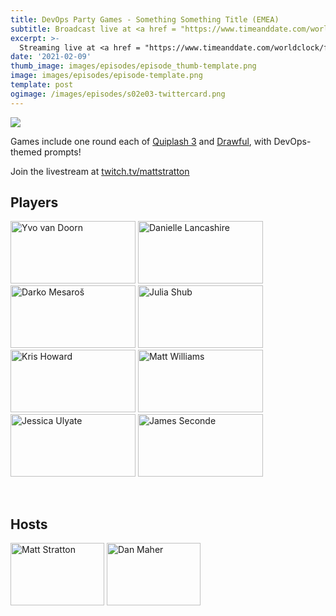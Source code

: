 ```yaml
---
title: DevOps Party Games - Something Something Title (EMEA)
subtitle: Broadcast live at <a href = "https://www.timeanddate.com/worldclock/fixedtime.html?msg=DevOps+Party+Games&iso=20210209T20&p1=3903" target = "_blank">Tuesday 9 February 20:00 UTC+1</a> 
excerpt: >-
  Streaming live at <a href = "https://www.timeanddate.com/worldclock/fixedtime.html?msg=DevOps+Party+Games+A+New+Challenger+Appears+%28EMEA%29&iso=20210209T20&p1=3903" target = "_blank">20:00 UTC+1</a><br> on Tuesday 9 February
date: '2021-02-09'
thumb_image: images/episodes/episode_thumb-template.png
image: images/episodes/episode-template.png
template: post
ogimage: /images/episodes/s02e03-twittercard.png
---
```

<a target="_blank" href="https://calendar.google.com/event?action=TEMPLATE&amp;tmeid=NGRtOTZkcm9hMjg4cGJhbzBpM2pmcTVlbWYgZHUyYXJxZGhlcjJsNGs0MTducXRsdjE4ZmNAZw&amp;tmsrc=du2arqdher2l4k417nqtlv18fc%40group.calendar.google.com"><img border="0" src="/images/add-to-calendar.png" class = "player-episode-page"></a>
<br clear = "all">

Games include one round each of [Quiplash 3](https://www.jackboxgames.com/quiplash-three/) and [Drawful](https://www.jackboxgames.com/drawful-two/), with DevOps-themed prompts!

Join the livestream at [twitch.tv/mattstratton](https://twitch.tv/mattstratton)

## Players

<a href = "https://twitter.com/yvov" class = "player-episode-page" target = "_blank"><img src = "/images/players/yvo-vandoorn.png" alt="Yvo van Doorn" width="200" height="100" class = "player-episode-page"></a>
<a href = "https://twitter.com/endocrimes" class = "player-episode-page" target = "_blank"><img src = "/images/players/danielle-lancashire.png" alt="Danielle Lancashire" width="200" height="100" class = "player-episode-page"></a>
<a href = "https://twitter.com/darkosubotica" class = "player-episode-page" target = "_blank"><img src = "/images/players/darko-mesaros.png" alt="Darko Mesaroš" width="200" height="100" class = "player-episode-page"></a>
<a href = "https://twitter.com/juliavolvo" class = "player-episode-page" target = "_blank"><img src = "/images/players/julia-shub.png" alt="Julia Shub" width="200" height="100" class = "player-episode-page"></a>
<a href = "https://twitter.com/shar1z" class = "player-episode-page" target = "_blank"><img src = "/images/players/sharone-zitzman.png" alt="Kris Howard" width="200" height="100" class = "player-episode-page"></a>
<a href = "https://twitter.com/technovangelist" class = "player-episode-page" target = "_blank"><img src = "/images/players/matt-williams.png" alt="Matt Williams" width="200" height="100" class = "player-episode-page"></a>
<a href = "https://twitter.com/JulyAte" class = "player-episode-page" target = "_blank"><img src = "/images/players/jessica-ulyate.png" alt="Jessica Ulyate" width="200" height="100" class = "player-episode-page"></a>
<a href = "https://twitter.com/SecondeJ" class = "player-episode-page" target = "_blank"><img src = "/images/players/james-seconde.png" alt="James Seconde" width="200" height="100" class = "player-episode-page"></a>

<br clear = "all">

## Hosts
<a href = "https://twitter.com/mattstratton" class = "player-episode-page"><img src = "/images/hosts/matty2.png" alt="Matt Stratton" width="150" height="100" class = "player-episode-page"></a>
<a href = "https://twitter.com/phrawzty" class = "player-episode-page"><img src = "/images/hosts/phrawzty.png" alt="Dan Maher" width="150" height="100" class = "player-episode-page"></a>
